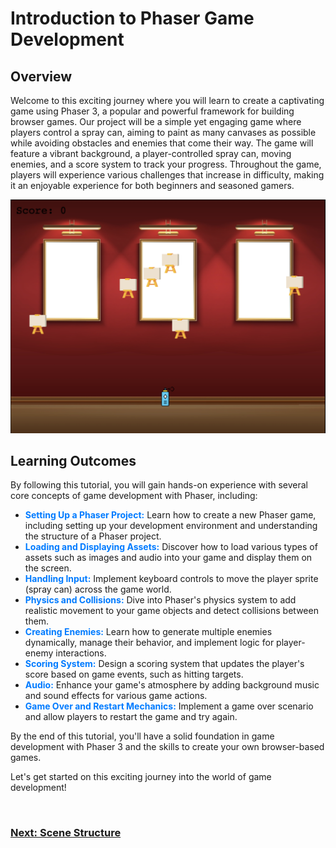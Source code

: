 # Introduction to Phaser Game Development

## Overview

Welcome to this exciting journey where you will learn to create a captivating game using Phaser 3, a popular and powerful framework for building browser games. Our project will be a simple yet engaging game where players control a spray can, aiming to paint as many canvases as possible while avoiding obstacles and enemies that come their way. The game will feature a vibrant background, a player-controlled spray can, moving enemies, and a score system to track your progress. Throughout the game, players will experience various challenges that increase in difficulty, making it an enjoyable experience for both beginners and seasoned gamers.

![Game Screenshot](../images/game-screenshot.png)


## Learning Outcomes

By following this tutorial, you will gain hands-on experience with several core concepts of game development with Phaser, including:

- <span style="color: #007BFF;">**Setting Up a Phaser Project:**</span> Learn how to create a new Phaser game, including setting up your development environment and understanding the structure of a Phaser project.
- <span style="color: #007BFF;">**Loading and Displaying Assets:**</span> Discover how to load various types of assets such as images and audio into your game and display them on the screen.
- <span style="color: #007BFF;">**Handling Input:**</span> Implement keyboard controls to move the player sprite (spray can) across the game world.
- <span style="color: #007BFF;">**Physics and Collisions:**</span> Dive into Phaser's physics system to add realistic movement to your game objects and detect collisions between them.
- <span style="color: #007BFF;">**Creating Enemies:**</span> Learn how to generate multiple enemies dynamically, manage their behavior, and implement logic for player-enemy interactions.
- <span style="color: #007BFF;">**Scoring System:**</span> Design a scoring system that updates the player's score based on game events, such as hitting targets.
- <span style="color: #007BFF;">**Audio:**</span> Enhance your game's atmosphere by adding background music and sound effects for various game actions.
- <span style="color: #007BFF;">**Game Over and Restart Mechanics:**</span> Implement a game over scenario and allow players to restart the game and try again.

By the end of this tutorial, you'll have a solid foundation in game development with Phaser 3 and the skills to create your own browser-based games.

Let's get started on this exciting journey into the world of game development!

<br>

### [Next: Scene Structure](./1-setup.md)

